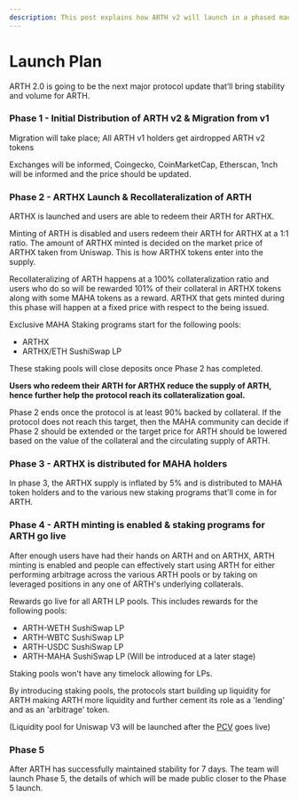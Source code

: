```yaml
---
description: This post explains how ARTH v2 will launch in a phased manner.
---
```


# Launch Plan

ARTH 2.0 is going to be the next major protocol update that’ll bring stability and volume for ARTH.

### Phase 1 - Initial Distribution of ARTH v2 & Migration from v1

Migration will take place; All ARTH v1 holders get airdropped ARTH v2 tokens

Exchanges will be informed, Coingecko, CoinMarketCap, Etherscan, 1nch will be informed and the price should be updated. 

### Phase 2 - ARTHX Launch & Recollateralization of ARTH

ARTHX is launched and users are able to redeem their ARTH for ARTHX.

Minting of ARTH is disabled and users redeem their ARTH for ARTHX at a 1:1 ratio. The amount of ARTHX minted is decided on the market price of ARTHX taken from Uniswap. This is how ARTHX tokens enter into the supply. 

Recollateralizing of ARTH happens at a 100% collateralization ratio and users who do so will be rewarded 101% of their collateral in ARTHX tokens along with some MAHA tokens as a reward. ARTHX that gets minted during this phase will happen at a fixed price with respect to the being issued.

Exclusive MAHA Staking programs start for the following pools:

* ARTHX
* ARTHX/ETH SushiSwap LP

These staking pools will close deposits once Phase 2 has completed.

**Users who redeem their ARTH for ARTHX reduce the supply of ARTH, hence further help the protocol reach its collateralization goal.**

Phase 2 ends once the protocol is at least 90% backed by collateral. If the protocol does not reach this target, then the MAHA community can decide if Phase 2 should be extended or the target price for ARTH should be lowered based on the value of the collateral and the circulating supply of ARTH.

### Phase 3 - ARTHX is distributed for MAHA holders

In phase 3, the ARTHX supply is inflated by 5% and is distributed to MAHA token holders and to the various new staking programs that'll come in for ARTH.

### Phase 4 - ARTH minting is enabled & staking programs for ARTH go live

After enough users have had their hands on ARTH and on ARTHX, ARTH minting is enabled and people can effectively start using ARTH for either performing arbitrage across the various ARTH pools or by taking on leveraged positions in any one of ARTH's underlying collaterals.

Rewards go live for all ARTH LP pools. This includes rewards for the following pools:

* ARTH-WETH SushiSwap LP
* ARTH-WBTC SushiSwap LP
* ARTH-USDC SushiSwap LP
* ARTH-MAHA SushiSwap LP \(Will be introduced at a later stage\)

Staking pools won't have any timelock allowing for LPs.

By introducing staking pools, the protocols start building up liquidity for ARTH making ARTH more liquidity and further cement its role as a 'lending' and as an 'arbitrage' token.

\(Liquidity pool for Uniswap V3 will be launched after the [PCV](../arth-201/protocol-controlled-liquidity.md) goes live\)

### Phase 5 

After ARTH has successfully maintained stability for 7 days. The team will launch Phase 5, the details of which will be made public closer to the Phase 5 launch.

